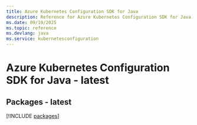 ```yaml
---
title: Azure Kubernetes Configuration SDK for Java
description: Reference for Azure Kubernetes Configuration SDK for Java
ms.date: 09/19/2025
ms.topic: reference
ms.devlang: java
ms.service: kubernetesconfiguration
---
```

# Azure Kubernetes Configuration SDK for Java - latest
## Packages - latest
[!INCLUDE [packages](kubernetes-configuration-index.md)]